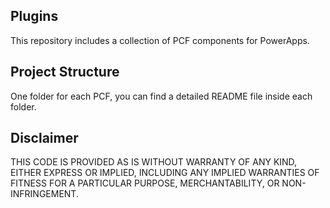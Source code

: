 ## Plugins

This repository includes a collection of PCF components for PowerApps.

## Project Structure

One folder for each PCF, you can find a detailed README file inside each folder.

## Disclaimer

THIS CODE IS PROVIDED AS IS WITHOUT WARRANTY OF ANY KIND, EITHER EXPRESS OR IMPLIED, INCLUDING ANY IMPLIED WARRANTIES OF FITNESS FOR A PARTICULAR PURPOSE, MERCHANTABILITY, OR NON-INFRINGEMENT.
